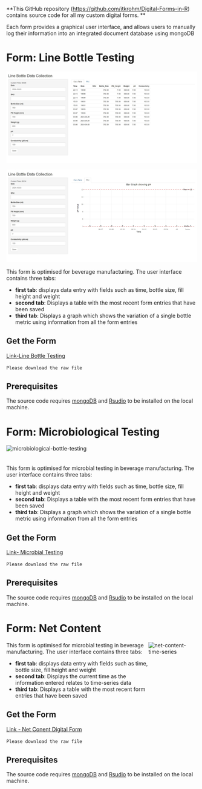 **This GitHub repository (<https://github.com/jtkrohm/Digital-Forms-in-R>) contains source code for all my custom digital forms.
**


Each form provides a graphical user interface, and allows users to manually log their
information into an integrated document database using mongoDB



# Form: Line Bottle Testing

 ![screenshot](/img/line_test_scrsht.jpeg)

 ![screenshot](/img/line_bottling_form_plot_scrsht.jpeg)


This form is optimised for beverage manufacturing.
The user interface contains three tabs:

 - **first tab**: displays data entry with fields such as time, bottle size, fill height and weight
 - **second tab**: Displays a table with the most recent form entries 
 that have been saved
 - **third tab**: Displays a graph which shows the variation of a single bottle metric using information from all the form entries


## Get the Form
[Link-Line Bottle Testing](https://github.com/jtkrohm/Digital-Forms-in-R/blob/main/Line%20Bottle%20Testing%20Form%20-%20Current%20Time_Shiny_Mongo%20(Stable).R)

```Please download the raw file```



## Prerequisites
The source code requires [mongoDB][mongolink] and [Rsudio][Rstudiolink] to be installed on the local machine.

[RStudiolink]:https://posit.co/download/rstudio-desktop/
[mongolink]: https://www.mongodb.com/docs/manual/installation/?msockid=21c90a505ee9627631511e555f8563e4#install-mongodb


 # Form: Microbiological Testing



<img src="/images/micro_form.png" width="512" height="52" alt="microbiological-bottle-testing" align="right" />

This form is optimised for microbial testing in beverage manufacturing.
The user interface contains three tabs:

 - **first tab**: displays data entry with fields such as time, bottle size, fill height and weight
 - **second tab**: Displays a table with the most recent form entries 
 that have been saved
 - **third tab**: Displays a graph which shows the variation of a single bottle metric using information from all the form entries


## Get the Form
[Link- Microbial Testing](https://github.com/jtkrohm/Digital-Forms-in-R/blob/main/Microbiological%20Testing%20Form%20-%20Shiny_Mongo%20(Stable).R)

```Please download the raw file```



## Prerequisites
The source code requires [mongoDB][mongolink] and [Rsudio][Rstudiolink] to be installed on the local machine.

[RStudiolink]:https://posit.co/download/rstudio-desktop/
[mongolink]: https://www.mongodb.com/docs/manual/installation/?msockid=21c90a505ee9627631511e555f8563e4#install-mongodb



 # Form: Net Content

<img src="/images/ncont_form.png" width="128" height="128" alt="net-content-time-series" align="right" />

This form is optimised for microbial testing in beverage manufacturing.
The user interface contains three tabs:

 - **first tab**: displays data entry with fields such as time, bottle size, fill height and weight
 - **second tab**: Displays the current time as the information entered relates to time-series data
 - **third tab**: Displays a table with the most recent form entries 
 that have been saved


## Get the Form
[Link - Net Conent Digital Form](https://github.com/jtkrohm/Digital-Forms-in-R/blob/main/Net%20Content%20Form%20-%20Live%20(Stable).R)

```Please download the raw file```



## Prerequisites
The source code requires [mongoDB][mongolink] and [Rsudio][Rstudiolink] to be installed on the local machine.

[RStudiolink]:https://posit.co/download/rstudio-desktop/
[mongolink]: https://www.mongodb.com/docs/manual/installation/?msockid=21c90a505ee9627631511e555f8563e4#install-mongodb
